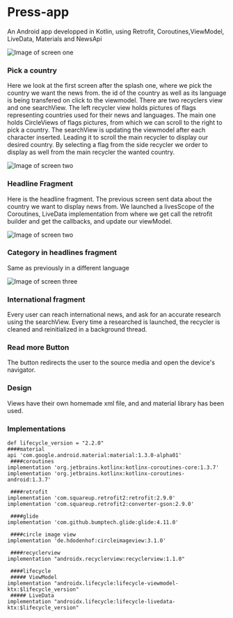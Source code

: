 # Press-app

An Android app developped in Kotlin, using Retrofit, Coroutines,ViewModel, LiveData, Materials and NewsApi


![Image of screen one](https://static.wixstatic.com/media/f98153_1f42917a131a495a93e62141fc4fce2c~mv2.png)

### Pick a country
Here we look at the first screen after the splash one, where we pick the country we want the news from. the id of the country as well as its language is being transfered 
on click to the viewmodel. There are two recyclers view and one searchView. The left recycler view holds pictures of flags representing countries used for their news and languages.
The main one holds CircleViews of flags pictures, from which we can scroll to the right to pick a country. The searchView is updating the viewmodel after each character inserted.
Leading it to scroll the main recycler to display our desired country. By selecting a flag from the side recycler we order to display as well from the main recycler the wanted country.


![Image of screen two](https://static.wixstatic.com/media/f98153_617f0b6825d44e4eba445db16e9d196a~mv2.png)

### Headline Fragment
Here is the headline fragment. The previous screen sent data about the country we want to display news from. We launched a livesScope of the Coroutines, LiveData implementation
from where we get call the retrofit builder and get the callbacks, and update our viewModel.

![Image of screen two](https://static.wixstatic.com/media/f98153_78214655bc1945c1a056633260bbe0e3~mv2.png)
### Category in headlines fragment 
Same as previously in a different language



![Image of screen three](https://static.wixstatic.com/media/f98153_2080b33d17c742f685a487d9ee8cd8ac~mv2.png)
### International fragment
Every user can reach international news, and ask for an accurate research using the searchView. Every time a researched is launched, the recycler is cleaned 
and reinitialized in a background thread.


### Read more Button
The button redirects the user to the source media and open the device's navigator. 

### Design
Views have their own homemade xml file, and and material library has been used.


### Implementations
    def lifecycle_version = "2.2.0"
    ####material
    api 'com.google.android.material:material:1.3.0-alpha01'
     ####coroutines
    implementation 'org.jetbrains.kotlinx:kotlinx-coroutines-core:1.3.7'
    implementation 'org.jetbrains.kotlinx:kotlinx-coroutines-android:1.3.7'

     ####retrofit
    implementation 'com.squareup.retrofit2:retrofit:2.9.0'
    implementation 'com.squareup.retrofit2:converter-gson:2.9.0'

     ####glide
    implementation 'com.github.bumptech.glide:glide:4.11.0'

     ####circle image view
    implementation 'de.hdodenhof:circleimageview:3.1.0'

     ####recyclerview
    implementation "androidx.recyclerview:recyclerview:1.1.0"

     ####lifecycle
     ##### ViewModel
    implementation "androidx.lifecycle:lifecycle-viewmodel-ktx:$lifecycle_version"
     ##### LiveData
    implementation "androidx.lifecycle:lifecycle-livedata-ktx:$lifecycle_version"
